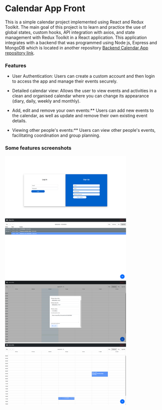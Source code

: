 # Calendar App Front
This is a simple calendar project implemented using React and Redux Toolkit. The main goal of this project is to learn and practice the use of global states, custom hooks, API integration with axios, and state management with Redux Toolkit in a React application. This application integrates with a backend that was programmed using Node js, Express and MongoDB which is located in another repository [Backend Calendar App repository link]( https://github.com/victorgxn/calendarapp-back). 
 
### Features

- User Authentication: Users can create a custom account and then login to access the app and manage their events securely.

- Detailed calendar view: Allows the user to view events and activities in a clean and organised calendar where you can change its appearance (diary, daily, weekly and monthly).

- Add, edit and remove your own events:** Users can add new events to the calendar, as well as update and remove their own existing event details.

- Viewing other people's events:** Users can view other people's events, facilitating coordination and group planning.

 ### Some features screenshots

  <img src="/readme/login.png" alt="Login" width="400" > 
  <img src="/readme/agenda.png" alt="Login" width="400" > 
  <img src="/readme/crear-evento.png" alt="Login" width="400" > 
  <img src="/readme/eventos.png" alt="Login" width="400" > 

